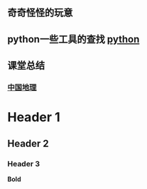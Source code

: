## 奇奇怪怪的玩意

## python一些工具的查找 [python](https://github.com/lara4535/lara4535.github.io/projects/1)

## 课堂总结
### [中国地理](https://github.com/lara4535/lara4535.github.io/projects/2)




# Header 1
## Header 2
### Header 3
**Bold** 
